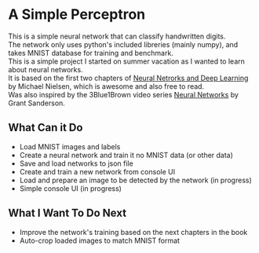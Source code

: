 # A Simple Perceptron

This is a simple neural network that can classify handwritten digits. </br>
The network only uses python's included libreries (mainly numpy), and takes MNIST database for training and benchmark.</br>
This is a simple project I started on summer vacation as I wanted to learn about neural networks. </br>
It is based on the first two chapters of [Neural Netrorks and Deep Learning](http://neuralnetworksanddeeplearning.com) by Michael Nielsen, which is awesome and also free to read.<br>
Was also inspired by the 3Blue1Brown video series [Neural Networks](https://www.youtube.com/playlist?list=PLZHQObOWTQDNU6R1_67000Dx_ZCJB-3pi) by Grant Sanderson.

## What Can it Do
- Load MNIST images and labels
- Create a neural network and train it no MNIST data (or other data)
- Save and load networks to json file
- Create and train a new network from console UI
- Load and prepare an image to be detected by the network (in progress)
- Simple console UI (in progress)

## What I Want To Do Next
- Improve the network's training based on the next chapters in the book
- Auto-crop loaded images to match MNIST format
